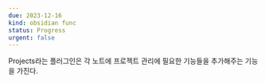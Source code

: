 ```yaml
---
due: 2023-12-16
kind: obsidian func
status: Progress
urgent: false
---
```


Projects라는 플러그인은 각 노트에 프로젝트 관리에 필요한 기능들을 추가해주는 기능을 가진다. 
